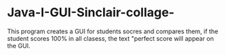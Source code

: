 # Java-I-GUI-Sinclair-collage-
This program creates a GUI for students socres and compares them, if the student scores 100% in all clasess, the text "perfect score will appear on the GUI.
